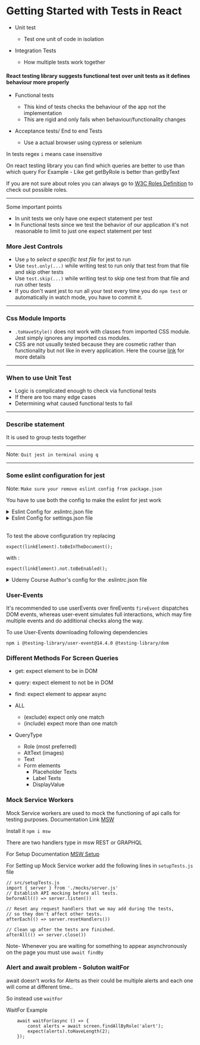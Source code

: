 # Getting Started with Tests in React

- Unit test

  - Test one unit of code in isolation

- Integration Tests
  - How multiple tests work together

#### React testing library suggests functional test over unit tests as it defines behaviour more properly

- Functional tests

  - This kind of tests checks the behaviour of the app not the implementation
  - This are rigid and only fails when behaviour/functionality changes

- Acceptance tests/ End to end Tests
  - Use a actual browser using cypress or selenium

In tests regex `i` means case insensitive

On react testing library you can find which queries are better to use than which query
For Example - Like get getByRole is better than getByText

If you are not sure about roles you can always go to [W3C Roles Definition](https://www.w3.org/TR/wai-aria/#role_definitions) to check out possible roles.

---

Some important points

- In unit tests we only have one expect statement per test
- In Functional tests since we test the behavior of our application it's not reasonable to limit to just one expect statement per test

### More Jest Controls
- Use `p` to *select a specific test file* for jest to run
- Use `test.only(...)` while writing test to run only that test from that file and skip other tests
- Use `test.skip(...)` while writing test to skip one test from that file and run other tests
- If you don't want jest to run all your test every time you do `npm test` or automatically in watch mode, you have to commit it.

---

### Css Module Imports

- `.toHaveStyle()` does not work with classes from imported CSS module. Jest simply ignores any imported css modules.
- CSS are not usually tested because they are cosmetic rather than functionality but not like in every application. Here the course [link](https://www.udemy.com/course/react-testing-library/learn/lecture/30436464#content) for more details

---

### When to use Unit Test

- Logic is complicated enough to check via functional tests
- If there are too many edge cases
- Determining what caused functional tests to fail

---

### Describe statement

It is used to group tests together

---

Note: `Quit jest in terminal using q`

---

### Some eslint configuration for jest

Note: `Make sure your remove eslint config from package.json`

You have to use both the config to make the eslint for jest work

<details>
<summary>Eslint Config for .eslintrc.json file</summary>
<br>

Create the file on same level as gitignore file.

`Install these libraries first.`

```
npm i eslint-plugin-testing-library eslint-plugin-jest-dom
```

```
{
  "plugins": ["jest-dom", "testing-library"],
  "extends": ["react-app", "react-app/jest", "plugin:testing-library/react", "plugin:jest-dom/recommended"]
}
```

</details>

<details>
<summary>Eslint Config for settings.json file</summary>
<br>

Create a folder with name .vscode on same level as gitignore file and settings.json file inside it.

```
{
  "eslint.options": {
    "overrideConfigFile": ".eslintrc.json"
  },
  "eslint.validate": ["javascript", "javascriptreact"],
  "editor.codeActionsOnSave": {
    "source.fixAll.eslint": true
  }
}
```

</details>

<br/>

To test the above configuration try replacing

```
expect(linkElement).toBeInTheDocument();
```

with :

```
expect(linkElement).not.toBeEnabled();
```

<details>
<summary>Udemy Course Author's config for the .eslintrc.json file</summary>
<br>

This one's optional to above eslintrc file.
`This settings might not work as some of things might not be supported now. But worth a try.`

```
{
  "extends": [
    "airbnb",
    "plugin:testing-library/react",
    "react-app",
    "react-app/jest",
    "plugin:jsx-a11y/recommended"
  ],
  "settings": {
    "import/resolver": {
      "node": {
        "extensions": [".js", ".jsx", ".ts", ".tsx"],
        "paths": ["src"]
      }
    }
  },
  "parserOptions": {
    "ecmaVersion": 2018,
    "sourceType": "module",
    "ecmaFeatures": {
      "jsx": true
    }
  },
  "plugins": [
    "testing-library",
    "jest-dom",
    "sonarjs",
    "jsx-a11y",
    "@typescript-eslint",
    "simple-import-sort",
    "prettier"
  ],
  "env": {
    "browser": true,
    "node": true,
    "es6": true,
    "jest": true
  },
  "rules": {
    "import/no-extraneous-dependencies": [2, { "devDependencies": true }],
    "testing-library/await-async-query": "error",
    "testing-library/no-await-sync-query": "error",
    "testing-library/no-debug": "warn",
    "jest-dom/prefer-checked": "error",
    "jest-dom/prefer-enabled-disabled": "error",
    "jest-dom/prefer-required": "error",
    "jest-dom/prefer-to-have-attribute": "error",
    "react/prop-types": ["off"],
    "sonarjs/cognitive-complexity": ["error", 5],
    "max-lines-per-function": ["warn", 50],
    "react/jsx-filename-extension": [1, { "extensions": [".tsx", ".jsx"] }],
    "import/extensions": ["error", "never"],
    "import/no-unresolved": 2,
    "simple-import-sort/imports": "error",
    "simple-import-sort/exports": "error",
    "sort-imports": "off",
    "import/order": "off",
    "no-shadow": "off",
    "@typescript-eslint/no-shadow": "error",
    "react-hooks/rules-of-hooks": "error",
    "react-hooks/exhaustive-deps": "warn",
    "react/react-in-jsx-scope": "off",
    "prettier/prettier": "error",
    "react/jsx-one-expression-per-line": "off",
    "react/jsx-curly-newline": "off",
    "import/prefer-default-export": "off"
  }
}
```

</details>

### User-Events

It's recommended to use userEvents over fireEvents
`fireEvent` dispatches DOM events, whereas user-event simulates full interactions, which may fire multiple events and do additional checks along the way.

To use User-Events downloading following dependencies

```
npm i @testing-library/user-event@14.4.0 @testing-library/dom
```

### Different Methods For Screen Queries

- get: expect element to be in DOM
- query: expect element to not be in DOM
- find: expect element to appear async
- ALL
	- (exclude) expect only one match
	- (include) expect more than one match

- QueryType
	- Role (most preferred)
	- AltText (images)
	- Text
	- Form elements
		- Placeholder Texts
		- Label Texts
		- DisplayValue

### Mock Service Workers
Mock Service workers are used to mock the functioning of api calls for testing purposes.
Documentation Link [MSW](https://mswjs.io/docs/)

Install it `npm i msw`

There are two handlers type in msw REST or GRAPHQL

For Setup Documentation [MSW Setup](https://mswjs.io/docs/getting-started/integrate/node)

For Setting up Mock Service worker add the following lines in `setupTests.js` file

```
// src/setupTests.js
import { server } from './mocks/server.js'
// Establish API mocking before all tests.
beforeAll(() => server.listen())

// Reset any request handlers that we may add during the tests,
// so they don't affect other tests.
afterEach(() => server.resetHandlers())

// Clean up after the tests are finished.
afterAll(() => server.close())
```
Note- 
Whenever you are waiting for something to appear asynchronously on the page you must use `await findBy`

### Alert and await problem - Soluton waitFor
await doesn't works for Alerts as their could be multiple alerts and each one will come at different time..

So instead use `waitFor`

WaitFor Example
```
    await waitFor(async () => { 
        const alerts = await screen.findAllByRole('alert');
        expect(alerts).toHaveLength(2);
    });
```